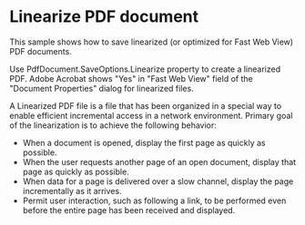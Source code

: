 # Linearize PDF document
This sample shows how to save linearized (or optimized for Fast Web View) PDF documents.

Use PdfDocument.SaveOptions.Linearize property to create a linearized PDF. Adobe Acrobat shows "Yes" in "Fast Web View" field of the "Document Properties" dialog for linearized files.

A Linearized PDF file is a file that has been organized in a special way to enable efficient incremental access in a network environment.
Primary goal of the linearization is to achieve the following behavior:
- When a document is opened, display the first page as quickly as possible.
- When the user requests another page of an open document, display that page as quickly as possible.
- When data for a page is delivered over a slow channel, display the page incrementally as it arrives.
- Permit user interaction, such as following a link, to be performed even before the entire page has been received and displayed.